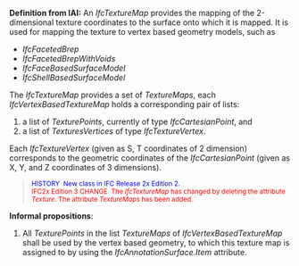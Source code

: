 ﻿**Definition
from IAI:** An _IfcTextureMap_ provides the mapping of the 2-dimensional texture coordinates to the surface onto which it is mapped. It is used for mapping the texture to vertex based geometry models, such as

* _IfcFacetedBrep_
* _IfcFacetedBrepWithVoids_
* _IfcFaceBasedSurfaceModel_
* _IfcShellBasedSurfaceModel_

The _IfcTextureMap_ provides a set of _TextureMaps_, each _IfcVertexBasedTextureMap_ holds a corresponding pair of lists:

1. a list of _TexturePoints_, currently of type _IfcCartesianPoint_, and
2. a list of&nbsp;_TexturesVertices_ of type _IfcTextureVertex_.


Each _IfcTextureVertex_ (given as S, T coordinates of
2
dimension) corresponds to the geometric coordinates of the _IfcCartesianPoint_
(given as X, Y, and
Z coordinates of 3 dimensions).
> <small><font color="#0000ff">HISTORY&nbsp;
New class
in IFC
Release 2x Edition 2. </font><br>
  <font color="#ff0000">IFC2x
Edition 3 CHANGE&nbsp; The <i>IfcTextureMap</i>
has changed by deleting the attribute <i>Texture</i>.
The attribute <i>TextureMaps</i>
has
been added.</font></small>

**Informal
propositions**:

1. All _TexturePoints_ in the list _TextureMaps_ of _IfcVertexBasedTextureMap_ shall be used by the vertex based geometry, to which this texture map is assigned to by using the _IfcAnnotationSurface.Item_ attribute.
